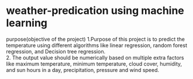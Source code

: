 # weather-predication using machine learning
purpose(objective of the project)
1.Purpose of this project is to predict the temperature using different algorithms like linear regression, random forest regression, and Decision tree regression.   
2. The output value should be numerically based on multiple extra factors like maximum temperature, minimum temperature, cloud cover, humidity, and sun hours in a day, precipitation, pressure and wind speed. 
 
